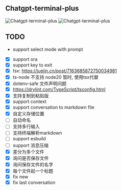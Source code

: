 ## Chatgpt-terminal-plus

![Chatgpt-terminal-plus](https://i.imgur.com/hTGYYZf.png "Chatgpt-terminal-plus")
![Chatgpt-terminal-plus](https://i.imgur.com/7pTdsO2.png "Chatgpt-terminal-plus")

## TODO

* support select mode with prompt
* [x] support ora
* [x] support key to exit
* [x] tsx: https://juejin.cn/post/7163685872750034981
* [x] ts-node 不支持 node20 暂时, 使用tsx代替
* [x] dotenv-safe 文件声明问题
* [x] https://drylint.com/TypeScript/tsconfig.html
* [x] 支持复制到粘贴版
* [x] support context
* [x] support conversation to markdown file
* [x] 自定义存储位置
* [ ] 自动命名
* [ ] 支持多行输入
* [ ] 支持终端解析markdown
* [ ] support esbuild
* [ ] support 消息压缩
* [x] 差分为多个文件
* [x] 询问是否保存文件
* [x] 询问保存文件的名字
* [x] 每个文件起一个标题
* [x] fix new
* [x] fix last conversation